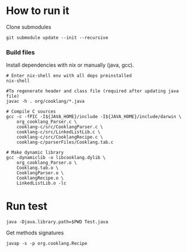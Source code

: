 # How to run it

Clone submodules

	git submodule update --init --recursive


### Build files

Install dependencies with nix or manually (java, gcc).

```
# Enter nix-shell env with all deps preinstalled
nix-shell

#To regenerate header and class file (required after updating java file)
javac -h . org/cooklang/*.java

# Compile C sources
gcc -c -fPIC -I${JAVA_HOME}/include -I${JAVA_HOME}/include/darwin \
	org_cooklang_Parser.c \
	cooklang-c/src/CooklangParser.c \
	cooklang-c/src/LinkedListLib.c \
	cooklang-c/src/CooklangRecipe.c \
	cooklang-c/parserFiles/Cooklang.tab.c

# Make dynamic library
gcc -dynamiclib -o libcooklang.dylib \
	org_cooklang_Parser.o \
	Cooklang.tab.o \
	CooklangParser.o \
	CooklangRecipe.o \
	LinkedListLib.o -lc

```

# Run test

	java -Djava.library.path=$PWD Test.java


Get methods signatures

	javap -s -p org.cooklang.Recipe

